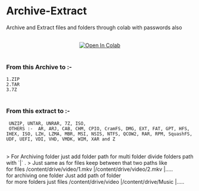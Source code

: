 # Archive-Extract
Archive and Extract files and folders through colab with passwords also<br/><br/>
 <center><a href="https://colab.research.google.com/github/TheKVT/Archive-Extract/blob/main/Archive_Extract.ipynb" target="_parent"><img src="https://colab.research.google.com/assets/colab-badge.svg" alt="Open In Colab"/></a></center><br/>
     
### __From this Archive to :-__<br>
`1.ZIP`<BR>`2.TAR`<BR>`3.7Z`
<br/><br/>
### __From this extract to :-__<br>
````
 UNZIP, UNTAR, UNRAR, 7Z, ISO, 
 OTHERS :-  AR, ARJ, CAB, CHM, CPIO, CramFS, DMG, EXT, FAT, GPT, HFS, IHEX, ISO, LZH, LZMA, MBR, MSI, NSIS, NTFS, QCOW2, RAR, RPM, SquashFS, UDF, UEFI, VDI, VHD, VMDK, WIM, XAR and Z
````
 
 <br/>
  > For Archiving folder just add folder path for multi folder divide folders path with `|` . 
 > Just same as for files keep between that two paths like
<br> for files /content/drive/video/1.mkv |/content/drive/video/2.mkv |.....
<br> for archiving one folder Just add path of folder
<br> for more folders just files /content/drive/video |/content/drive/Music |.....
